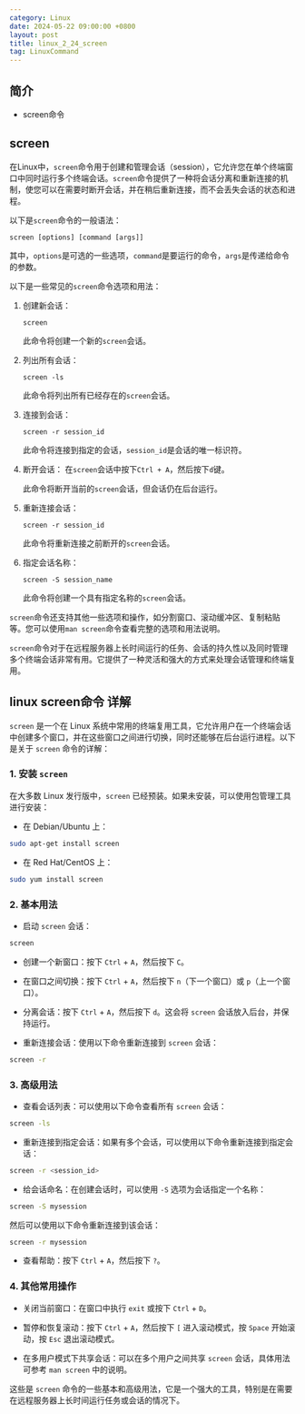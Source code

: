 ```yaml
---
category: Linux
date: 2024-05-22 09:00:00 +0800
layout: post
title: linux_2_24_screen
tag: LinuxCommand
---
```

## 简介

+ screen命令

## screen

在Linux中，`screen`命令用于创建和管理会话（session），它允许您在单个终端窗口中同时运行多个终端会话。`screen`命令提供了一种将会话分离和重新连接的机制，使您可以在需要时断开会话，并在稍后重新连接，而不会丢失会话的状态和进程。

以下是`screen`命令的一般语法：

```
screen [options] [command [args]]
```

其中，`options`是可选的一些选项，`command`是要运行的命令，`args`是传递给命令的参数。

以下是一些常见的`screen`命令选项和用法：

1. 创建新会话：
   ```
   screen
   ```

   此命令将创建一个新的`screen`会话。

2. 列出所有会话：
   ```
   screen -ls
   ```

   此命令将列出所有已经存在的`screen`会话。

3. 连接到会话：
   ```
   screen -r session_id
   ```

   此命令将连接到指定的会话，`session_id`是会话的唯一标识符。

4. 断开会话：
   在`screen`会话中按下`Ctrl + A`，然后按下`d`键。

   此命令将断开当前的`screen`会话，但会话仍在后台运行。

5. 重新连接会话：
   ```
   screen -r session_id
   ```

   此命令将重新连接之前断开的`screen`会话。

6. 指定会话名称：
   ```
   screen -S session_name
   ```

   此命令将创建一个具有指定名称的`screen`会话。

`screen`命令还支持其他一些选项和操作，如分割窗口、滚动缓冲区、复制粘贴等。您可以使用`man screen`命令查看完整的选项和用法说明。

`screen`命令对于在远程服务器上长时间运行的任务、会话的持久性以及同时管理多个终端会话非常有用。它提供了一种灵活和强大的方式来处理会话管理和终端复用。

## linux screen命令 详解

`screen` 是一个在 Linux 系统中常用的终端复用工具，它允许用户在一个终端会话中创建多个窗口，并在这些窗口之间进行切换，同时还能够在后台运行进程。以下是关于 `screen` 命令的详解：

### 1. 安装 `screen`

在大多数 Linux 发行版中，`screen` 已经预装。如果未安装，可以使用包管理工具进行安装：

- 在 Debian/Ubuntu 上：

```bash
sudo apt-get install screen
```

- 在 Red Hat/CentOS 上：

```bash
sudo yum install screen
```

### 2. 基本用法

- 启动 `screen` 会话：

```bash
screen
```

- 创建一个新窗口：按下 `Ctrl` + `A`，然后按下 `C`。

- 在窗口之间切换：按下 `Ctrl` + `A`，然后按下 `n`（下一个窗口）或 `p`（上一个窗口）。

- 分离会话：按下 `Ctrl` + `A`，然后按下 `d`。这会将 `screen` 会话放入后台，并保持运行。

- 重新连接会话：使用以下命令重新连接到 `screen` 会话：

```bash
screen -r
```

### 3. 高级用法

- 查看会话列表：可以使用以下命令查看所有 `screen` 会话：

```bash
screen -ls
```

- 重新连接到指定会话：如果有多个会话，可以使用以下命令重新连接到指定会话：

```bash
screen -r <session_id>
```

- 给会话命名：在创建会话时，可以使用 `-S` 选项为会话指定一个名称：

```bash
screen -S mysession
```

然后可以使用以下命令重新连接到该会话：

```bash
screen -r mysession
```

- 查看帮助：按下 `Ctrl` + `A`，然后按下 `?`。

### 4. 其他常用操作

- 关闭当前窗口：在窗口中执行 `exit` 或按下 `Ctrl` + `D`。

- 暂停和恢复滚动：按下 `Ctrl` + `A`，然后按下 `[` 进入滚动模式，按 `Space` 开始滚动，按 `Esc` 退出滚动模式。

- 在多用户模式下共享会话：可以在多个用户之间共享 `screen` 会话，具体用法可参考 `man screen` 中的说明。

这些是 `screen` 命令的一些基本和高级用法，它是一个强大的工具，特别是在需要在远程服务器上长时间运行任务或会话的情况下。